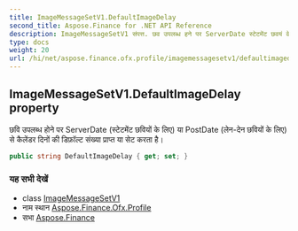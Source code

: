 ```yaml
---
title: ImageMessageSetV1.DefaultImageDelay
second_title: Aspose.Finance for .NET API Reference
description: ImageMessageSetV1 संपत्त. छव उपलब्ध हने पर ServerDate स्टेटमेंट छवयं के लए य PostDate लेनदेन छवयं के लए से कैलेंडर दनं क डफ़ल्ट संख्य प्रप्त य सेट करत है
type: docs
weight: 20
url: /hi/net/aspose.finance.ofx.profile/imagemessagesetv1/defaultimagedelay/
---
```

## ImageMessageSetV1.DefaultImageDelay property

छवि उपलब्ध होने पर ServerDate (स्टेटमेंट छवियों के लिए) या PostDate (लेन-देन छवियों के लिए) से कैलेंडर दिनों की डिफ़ॉल्ट संख्या प्राप्त या सेट करता है।

```csharp
public string DefaultImageDelay { get; set; }
```

### यह सभी देखें

* class [ImageMessageSetV1](../)
* नाम स्थान [Aspose.Finance.Ofx.Profile](../../imagemessagesetv1/)
* सभा [Aspose.Finance](../../../)


